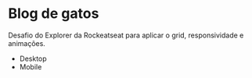 # Blog de gatos

Desafio do Explorer da Rockeatseat para aplicar o grid, responsividade e animações.

- Desktop
- Mobile